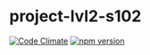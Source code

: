 # project-lvl2-s102
[![Code Climate](https://codeclimate.com/github/antonpotemkin/project-lvl2-s102/badges/gpa.svg)](https://codeclimate.com/github/antonpotemkin/project-lvl2-s102)
[![npm version](https://badge.fury.io/js/gendiff_project_ap.svg)](https://badge.fury.io/js/gendiff_project_ap)
